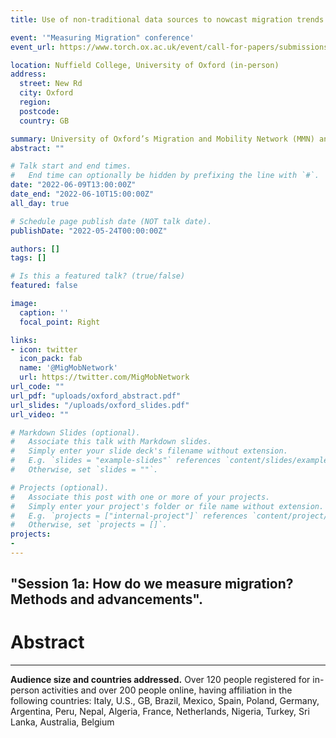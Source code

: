 ```yaml
---
title: Use of non-traditional data sources to nowcast migration trends through Artificial Intelligence technologies

event: '"Measuring Migration" conference'
event_url: https://www.torch.ox.ac.uk/event/call-for-papers/submissions-mmn-conference-measuring-migration-how-when-why

location: Nuffield College, University of Oxford (in-person)
address:
  street: New Rd
  city: Oxford
  region: 
  postcode: 
  country: GB

summary: University of Oxford’s Migration and Mobility Network (MMN) and Nuffield College, Oxford (UK)
abstract: ""

# Talk start and end times.
#   End time can optionally be hidden by prefixing the line with `#`.
date: "2022-06-09T13:00:00Z"
date_end: "2022-06-10T15:00:00Z"
all_day: true

# Schedule page publish date (NOT talk date).
publishDate: "2022-05-24T00:00:00Z"

authors: []
tags: []

# Is this a featured talk? (true/false)
featured: false

image:
  caption: ''
  focal_point: Right

links:
- icon: twitter
  icon_pack: fab
  name: '@MigMobNetwork'
  url: https://twitter.com/MigMobNetwork
url_code: ""
url_pdf: "uploads/oxford_abstract.pdf"
url_slides: "/uploads/oxford_slides.pdf"
url_video: ""

# Markdown Slides (optional).
#   Associate this talk with Markdown slides.
#   Simply enter your slide deck's filename without extension.
#   E.g. `slides = "example-slides"` references `content/slides/example-slides.md`.
#   Otherwise, set `slides = ""`.

# Projects (optional).
#   Associate this post with one or more of your projects.
#   Simply enter your project's folder or file name without extension.
#   E.g. `projects = ["internal-project"]` references `content/project/deep-learning/index.md`.
#   Otherwise, set `projects = []`.
projects:
- 
---
```

## "Session 1a: How do we measure migration? Methods and advancements".
# Abstract

---
**Audience size and countries addressed.** Over 120 people registered for in-person activities and over 200 people online, having affiliation in the following countries: Italy, U.S., GB, Brazil, Mexico, Spain, Poland, Germany, Argentina, Peru, Nepal, Algeria, France, Netherlands, Nigeria, Turkey, Sri Lanka, Australia, Belgium
